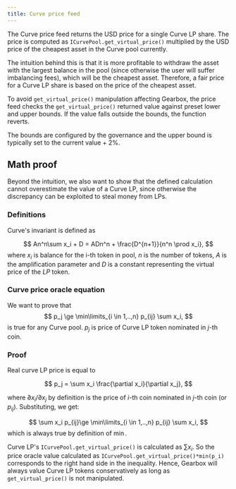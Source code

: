 ```yaml
---
title: Curve price feed
---
```



The Curve price feed returns the USD price for a single Curve LP share. The price is computed as `ICurvePool.get_virtual_price()` multiplied by the USD price of the cheapest asset in the Curve pool currently.

The intuition behind this is that it is more profitable to withdraw the asset with the largest balance in the pool (since otherwise the user will suffer imbalancing fees), which will be the cheapest asset. Therefore, a fair price for a Curve LP share is based on the price of the cheapest asset.

To avoid `get_virtual_price()` manipulation affecting Gearbox, the price feed checks the `get_virtual_price()` returned value against preset lower and upper bounds. If the value falls outside the bounds, the function reverts.

The bounds are configured by the governance and the upper bound is typically set to the current value + 2%.


## Math proof

Beyond the intuition, we also want to show that the defined calculation cannot overestimate the value of a Curve LP, since otherwise the discrepancy can be exploited to steal money from LPs.

### Definitions

Curve's invariant is defined as

$$
An^n\sum x_i + D = ADn^n + \frac{D^{n+1}}{n^n \prod x_i},
$$
where $x_i$ is balance for the i-th token in pool, $n$ is the number of tokens, $A$ is the amplification parameter and $D$ is a constant representing the virtual price of the $LP$ token. 

### Curve price oracle equation

We want to prove that 
$$
p_j \ge \min\limits_{i \in 1,..,n} p_{ij} \sum x_i, 
$$
is true for any Curve pool. $p_j$ is price of Curve LP token nominated in $j$-th coin.

### Proof

Real curve LP price is equal to 

$$
p_j = \sum x_i \frac{\partial x_i}{\partial x_j}, 
$$

where $\partial x_i/\partial x_j$ by definition is the price of $i$-th coin nominated in $j$-th coin (or $p_{ij}$). Substituting, we get:

$$
\sum x_i p_{ij}\ge \min\limits_{i \in 1,..,n} p_{ij} \sum x_i,
$$
which is always true by definition of $\min$.

Curve LP's `ICurvePool.get_virtual_price()` is calculated as $\sum x_i$. So the price oracle value calculated as 
`ICurvePool.get_virtual_price()*min(p_i)` corresponds to the right hand side in the inequality. Hence, Gearbox will always value Curve LP tokens conservatively as long as `get_virtual_price()` is not manipulated.
